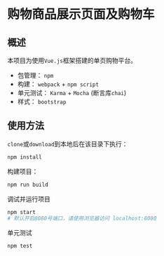 # 购物商品展示页面及购物车

## 概述

本项目为使用`Vue.js`框架搭建的单页购物平台。

- 包管理： `npm`
- 构建： `webpack` + `npm script`
- 单元测试： `Karma` + `Mocha` (断言库`chai`)
- 样式： `bootstrap`

## 使用方法

`clone`或`download`到本地后在该目录下执行：

```bash
npm install
```

构建项目：
```bash
npm run build
```

调试并运行项目
```bash
npm start
# 默认开启8080号端口，请使用浏览器访问 localhost:8080
```

单元测试
```bash
npm test
```